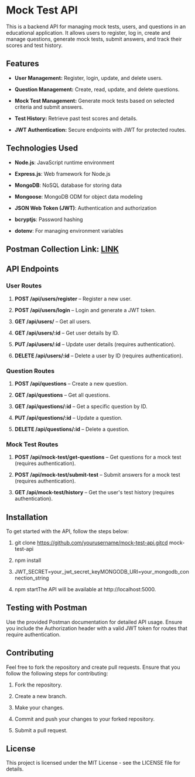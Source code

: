 Mock Test API
=============

This is a backend API for managing mock tests, users, and questions in an educational application. It allows users to register, log in, create and manage questions, generate mock tests, submit answers, and track their scores and test history.

Features
--------

*   **User Management:** Register, login, update, and delete users.
    
*   **Question Management:** Create, read, update, and delete questions.
    
*   **Mock Test Management:** Generate mock tests based on selected criteria and submit answers.
    
*   **Test History:** Retrieve past test scores and details.
    
*   **JWT Authentication:** Secure endpoints with JWT for protected routes.
    

Technologies Used
-----------------

*   **Node.js**: JavaScript runtime environment
    
*   **Express.js**: Web framework for Node.js
    
*   **MongoDB**: NoSQL database for storing data
    
*   **Mongoose**: MongoDB ODM for object data modeling
    
*   **JSON Web Token (JWT)**: Authentication and authorization
    
*   **bcryptjs**: Password hashing
    
*   **dotenv**: For managing environment variables
    

Postman Collection Link: [LINK](https://www.postman.com/technical-cosmologist-52026975/workspace/my-workspace/collection/41195186-ae0d5ff9-9cf0-4725-b8b6-ec52d4b5deac?action=share&creator=41195186)
-----------------------

API Endpoints
-------------

### User Routes

1.  **POST /api/users/register** – Register a new user.
    
2.  **POST /api/users/login** – Login and generate a JWT token.
    
3.  **GET /api/users/** – Get all users.
    
4.  **GET /api/users/:id** – Get user details by ID.
    
5.  **PUT /api/users/:id** – Update user details (requires authentication).
    
6.  **DELETE /api/users/:id** – Delete a user by ID (requires authentication).
    

### Question Routes

1.  **POST /api/questions** – Create a new question.
    
2.  **GET /api/questions** – Get all questions.
    
3.  **GET /api/questions/:id** – Get a specific question by ID.
    
4.  **PUT /api/questions/:id** – Update a question.
    
5.  **DELETE /api/questions/:id** – Delete a question.
    

### Mock Test Routes

1.  **POST /api/mock-test/get-questions** – Get questions for a mock test (requires authentication).
    
2.  **POST /api/mock-test/submit-test** – Submit answers for a mock test (requires authentication).
    
3.  **GET /api/mock-test/history** – Get the user's test history (requires authentication).
    

Installation
------------

To get started with the API, follow the steps below:

1.  git clone https://github.com/yourusername/mock-test-api.gitcd mock-test-api
    
2.  npm install
    
3.  JWT\_SECRET=your\_jwt\_secret\_keyMONGODB\_URI=your\_mongodb\_connection\_string
    
4.  npm startThe API will be available at http://localhost:5000.
    

Testing with Postman
--------------------

Use the provided Postman documentation for detailed API usage. Ensure you include the Authorization header with a valid JWT token for routes that require authentication.

Contributing
------------

Feel free to fork the repository and create pull requests. Ensure that you follow the following steps for contributing:

1.  Fork the repository.
    
2.  Create a new branch.
    
3.  Make your changes.
    
4.  Commit and push your changes to your forked repository.
    
5.  Submit a pull request.
    

License
-------

This project is licensed under the MIT License - see the LICENSE file for details.
